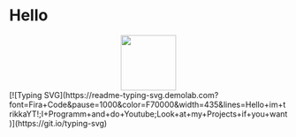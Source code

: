 # Hello

<div id="header" align="center">
  <img src="https://media.giphy.com/media/M9gbBd9nbDrOTu1Mqx/giphy.gif" width="100"/>
</div>
[![Typing SVG](https://readme-typing-svg.demolab.com?font=Fira+Code&pause=1000&color=F70000&width=435&lines=Hello+im+trikkaYT!;I+Programm+and+do+Youtube;Look+at+my+Projects+if+you+want)](https://git.io/typing-svg)
